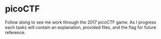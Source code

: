 # picoCTF
Follow along to see me work through the 2017 picoCTF game. As I progress each tasks will contain an explanation, provided files, and the flag for future reference. 
